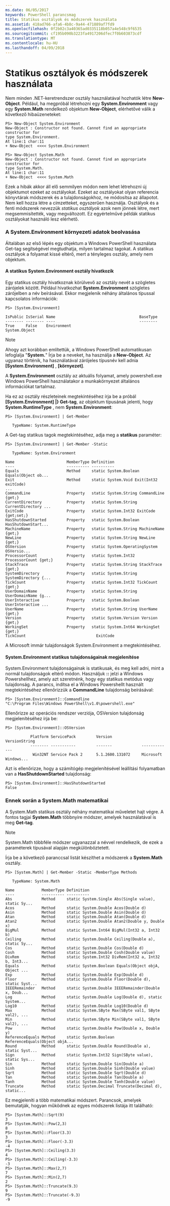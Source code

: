 ```yaml
---
ms.date: 06/05/2017
keywords: PowerShell parancsmag
title: Statikus osztályok és módszerek használata
ms.assetid: 418ad766-afa6-4b8c-9a44-471889af7fd9
ms.openlocfilehash: 0f2b02c3a40365ad0335118b057a4e548c9f6535
ms.sourcegitcommit: cf195b090b3223fa4917206dfec7f0b603873cdf
ms.translationtype: MT
ms.contentlocale: hu-HU
ms.lasthandoff: 04/09/2018
---
```

# <a name="using-static-classes-and-methods"></a>Statikus osztályok és módszerek használata
Nem minden .NET-keretrendszer osztály használatával hozhatók létre **New-Object**. Például, ha megpróbál létrehozni egy **System.Environment** vagy egy **System.Math** rendelkező objektum **New-Object**, elérhetővé válik a következő hibaüzeneteket:

```
PS> New-Object System.Environment
New-Object : Constructor not found. Cannot find an appropriate constructor for
type System.Environment.
At line:1 char:11
+ New-Object  <<<< System.Environment

PS> New-Object System.Math
New-Object : Constructor not found. Cannot find an appropriate constructor for
type System.Math.
At line:1 char:11
+ New-Object  <<<< System.Math
```

Ezek a hibák akkor áll elő semmilyen módon nem lehet létrehozni új objektumot ezeket az osztályokat. Ezeket az osztályokat olyan referencia könyvtárak módszerek és a tulajdonságokhoz, ne módosítsa az állapotot. Nem kell hozza létre a címzetteket, egyszerűen használja. Osztályok és a fenti módszerek nevezzük *statikus osztályok* azok nem jönnek létre, mert megsemmisítették, vagy megváltozott. Ez egyértelművé példák statikus osztályokat használó lesz elérhető.

### <a name="getting-environment-data-with-systemenvironment"></a>A System.Environment környezeti adatok beolvasása
Általában az első lépés egy objektum a Windows PowerShell használata Get-tag segítségével megtudhatja, milyen tartalmaz tagokat. A statikus osztályok a folyamat kissé eltérő, mert a tényleges osztály, amely nem objektum.

#### <a name="referring-to-the-static-systemenvironment-class"></a>A statikus System.Environment osztály hivatkozik
Egy statikus osztály hivatkoznak körülvevő az osztály nevét a szögletes zárójelek között. Például hivatkozhat **System.Environment** szögletes zárójelben a név beírásával. Ekkor megjelenik néhány általános típussal kapcsolatos információk:

```
PS> [System.Environment]

IsPublic IsSerial Name                                     BaseType
-------- -------- ----                                     --------
True     False    Environment                              System.Object
```

> [!NOTE]
> Ahogy azt korábban említettük, a Windows PowerShell automatikusan lefoglalja "**System.**" Írja be a neveket, ha használja a **New-Object**. Az ugyanaz történik, ha használatával zárójeles típusnév kell adnia  **\[System.Environment]** ,  **\[környezet]**.

A **System.Environment** osztály az aktuális folyamat, amely powershell.exe Windows PowerShell használatakor a munkakörnyezet általános információkat tartalmaz.

Ha ez az osztály részleteinek megtekintéséhez írja be a próbál  **\[System.Environment] |} Get-tag**, az objektum típusának jelenti, hogy **System.RuntimeType** , nem **System.Environment**:

```
PS> [System.Environment] | Get-Member

   TypeName: System.RuntimeType
```

A Get-tag statikus tagok megtekintéséhez, adja meg a **statikus** paraméter:

```
PS> [System.Environment] | Get-Member -Static

   TypeName: System.Environment

Name                       MemberType Definition
----                       ---------- ----------
Equals                     Method     static System.Boolean Equals(Object ob...
Exit                       Method     static System.Void Exit(Int32 exitCode)
...
CommandLine                Property   static System.String CommandLine {get;}
CurrentDirectory           Property   static System.String CurrentDirectory ...
ExitCode                   Property   static System.Int32 ExitCode {get;set;}
HasShutdownStarted         Property   static System.Boolean HasShutdownStart...
MachineName                Property   static System.String MachineName {get;}
NewLine                    Property   static System.String NewLine {get;}
OSVersion                  Property   static System.OperatingSystem OSVersio...
ProcessorCount             Property   static System.Int32 ProcessorCount {get;}
StackTrace                 Property   static System.String StackTrace {get;}
SystemDirectory            Property   static System.String SystemDirectory {...
TickCount                  Property   static System.Int32 TickCount {get;}
UserDomainName             Property   static System.String UserDomainName {g...
UserInteractive            Property   static System.Boolean UserInteractive ...
UserName                   Property   static System.String UserName {get;}
Version                    Property   static System.Version Version {get;}
WorkingSet                 Property   static System.Int64 WorkingSet {get;}
TickCount                               ExitCode
```

A Microsoft immár tulajdonságok System.Environment a megtekintéséhez.

#### <a name="displaying-static-properties-of-systemenvironment"></a>System.Environment statikus tulajdonságainak megjelenítése

System.Environment tulajdonságainak is statikusak, és meg kell adni, mint a normál tulajdonságok eltérő módon. Használjuk **::** jelzi a Windows Powershellhez, amely azt szeretnénk, hogy egy statikus metódus vagy tulajdonság. A parancs, indítsa el a Windows Powershellt használt megtekintéséhez ellenőrizzük a **CommandLine** tulajdonság beírásával:

```
PS> [System.Environment]::Commandline
"C:\Program Files\Windows PowerShell\v1.0\powershell.exe"
```

Ellenőrizze az operációs rendszer verziója, OSVersion tulajdonság megjelenítéséhez írja be:

```
PS> [System.Environment]::OSVersion

           Platform ServicePack         Version             VersionString
           -------- -----------         -------             -------------
            Win32NT Service Pack 2      5.1.2600.131072     Microsoft Windows...
```

Azt is ellenőrizze, hogy a számítógép megjelenítésével leállítási folyamatban van a **HasShutdownStarted** tulajdonság:

```
PS> [System.Environment]::HasShutdownStarted
False
```

### <a name="doing-math-with-systemmath"></a>Ennek során a System.Math matematikai

A System.Math statikus osztály néhány matematikai műveletet hajt végre. A fontos tagjai **System.Math** többnyire módszer, amelyek használatával is meg **Get-tag**.

> [!NOTE]
> System.Math többféle módszer ugyanazzal a névvel rendelkezik, de ezek a paraméterek típusával alapján megkülönböztetett.

Írja be a következő paranccsal listát készíthet a módszerek a **System.Math** osztály.

```
PS> [System.Math] | Get-Member -Static -MemberType Methods

   TypeName: System.Math

Name            MemberType Definition
----            ---------- ----------
Abs             Method     static System.Single Abs(Single value), static Sy...
Acos            Method     static System.Double Acos(Double d)
Asin            Method     static System.Double Asin(Double d)
Atan            Method     static System.Double Atan(Double d)
Atan2           Method     static System.Double Atan2(Double y, Double x)
BigMul          Method     static System.Int64 BigMul(Int32 a, Int32 b)
Ceiling         Method     static System.Double Ceiling(Double a), static Sy...
Cos             Method     static System.Double Cos(Double d)
Cosh            Method     static System.Double Cosh(Double value)
DivRem          Method     static System.Int32 DivRem(Int32 a, Int32 b, Int3...
Equals          Method     static System.Boolean Equals(Object objA, Object ...
Exp             Method     static System.Double Exp(Double d)
Floor           Method     static System.Double Floor(Double d), static Syst...
IEEERemainder   Method     static System.Double IEEERemainder(Double x, Doub...
Log             Method     static System.Double Log(Double d), static System...
Log10           Method     static System.Double Log10(Double d)
Max             Method     static System.SByte Max(SByte val1, SByte val2), ...
Min             Method     static System.SByte Min(SByte val1, SByte val2), ...
Pow             Method     static System.Double Pow(Double x, Double y)
ReferenceEquals Method     static System.Boolean ReferenceEquals(Object objA...
Round           Method     static System.Double Round(Double a), static Syst...
Sign            Method     static System.Int32 Sign(SByte value), static Sys...
Sin             Method     static System.Double Sin(Double a)
Sinh            Method     static System.Double Sinh(Double value)
Sqrt            Method     static System.Double Sqrt(Double d)
Tan             Method     static System.Double Tan(Double a)
Tanh            Method     static System.Double Tanh(Double value)
Truncate        Method     static System.Decimal Truncate(Decimal d), static...
```

Ez megjeleníti a több matematikai módszert. Parancsok, amelyek bemutatják, hogyan működnek az egyes módszerek listája itt található:

```
PS> [System.Math]::Sqrt(9)
3
PS> [System.Math]::Pow(2,3)
8
PS> [System.Math]::Floor(3.3)
3
PS> [System.Math]::Floor(-3.3)
-4
PS> [System.Math]::Ceiling(3.3)
4
PS> [System.Math]::Ceiling(-3.3)
-3
PS> [System.Math]::Max(2,7)
7
PS> [System.Math]::Min(2,7)
2
PS> [System.Math]::Truncate(9.3)
9
PS> [System.Math]::Truncate(-9.3)
-9
```